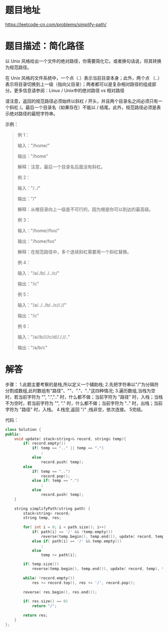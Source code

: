 
# 题目地址

https://leetcode-cn.com/problems/simplify-path/

# 题目描述：简化路径

以 Unix 风格给出一个文件的绝对路径，你需要简化它。或者换句话说，将其转换为规范路径。

在 Unix 风格的文件系统中，一个点（.）表示当前目录本身；此外，两个点 （..） 表示将目录切换到上一级（指向父目录）；两者都可以是复杂相对路径的组成部分。更多信息请参阅：Linux / Unix中的绝对路径 vs 相对路径

请注意，返回的规范路径必须始终以斜杠 / 开头，并且两个目录名之间必须只有一个斜杠 /。最后一个目录名（如果存在）不能以 / 结尾。此外，规范路径必须是表示绝对路径的最短字符串。

示例：
>例 1：
>
>输入："/home/"
>
>输出："/home"
>
>解释：注意，最后一个目录名后面没有斜杠。
>
>例 2：
>
>输入："/../"
>
>输出："/"
>
>解释：从根目录向上一级是不可行的，因为根是你可以到达的最高级。
>
>例 3：
>
>输入："/home//foo/"
>
>输出："/home/foo"
>
>解释：在规范路径中，多个连续斜杠需要用一个斜杠替换。
>
>例 4：
>
>输入："/a/./b/../../c/"
>
>输出："/c"
>
>例 5：
>
>输入："/a/../../b/../c//.//"
>
>输出："/c"
>
>例 6：
>
>输入："/a//b////c/d//././/.."
>
>输出："/a/b/c"




# 解答
步骤：
1.此题主要考察的是栈,所以定义一个辅助栈;
2.先把字符串以"/"为分隔符分割成数组,此时数组有"路径"、""、"."、".."这四种情况;
3.遍历数组,当栈为空时，若当前字符为 "", ".",".." 时，什么都不做；当前字符为 "路径" 时，入栈；当栈不为空时，若当前字符为 "", "." 时，什么都不做；当前字符为 ".." 时，出栈；当前字符为 "路径" 时，入栈。
4.栈空,返回 "/" ;栈非空，依次连接。
5完结。


代码：
```cpp
class Solution {
public:
    void update( stack<string>& record, string& temp){
        if( record.empty())
            if( temp == ".." || temp == ".")
                ;
            else
                record.push( temp);
        else
            if( temp == "..")
                record.pop();
            else if( temp == ".")
                ;
            else
                record.push( temp);
    }
    
    string simplifyPath(string path) {
        stack<string> record;
        string temp, res;
        
        for( int i = 0; i < path.size(); i++)
            if( path[i] == '/' && !temp.empty())
                reverse(temp.begin(), temp.end()), update( record, temp), temp.clear();
            else if( path[i] == '/' && temp.empty())
                ;
            else
                temp += path[i];

        if( temp.size())
            reverse(temp.begin(), temp.end()), update( record, temp), temp.clear();
        
        while( !record.empty())
            res += record.top(), res += '/', record.pop();
        
        reverse( res.begin(), res.end());
        
        if( res.size() == 0)
            return "/";
        
        return res;
    }
};
```

